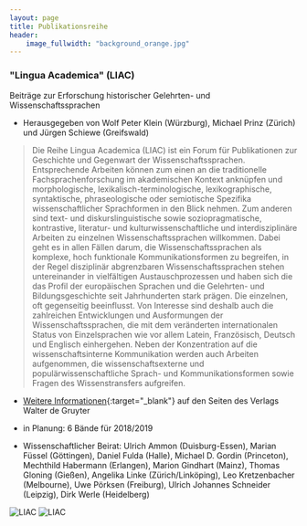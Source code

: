 ```yaml
---
layout: page
title: Publikationsreihe
header:
    image_fullwidth: "background_orange.jpg"
---
```




### "Lingua Academica" (LIAC)

Beiträge zur Erforschung historischer Gelehrten- und Wissenschaftssprachen
 
* Herausgegeben von Wolf Peter Klein (Würzburg), Michael Prinz (Zürich) und Jürgen Schiewe (Greifswald)

> Die Reihe Lingua Academica (LIAC) ist ein Forum für Publikationen zur Geschichte und Gegenwart der Wissenschaftssprachen. 
Entsprechende Arbeiten können zum einen an die traditionelle Fachsprachenforschung im akademischen Kontext anknüpfen und 
morphologische, lexikalisch-terminologische, lexikographische, syntaktische, phraseologische oder semiotische Spezifika 
wissenschaftlicher Sprachformen in den Blick nehmen. Zum anderen sind text- und diskurslinguistische sowie soziopragmatische, 
kontrastive, literatur- und kulturwissenschaftliche und interdisziplinäre Arbeiten zu einzelnen Wissenschaftssprachen willkommen. 
Dabei geht es in allen Fällen darum, die Wissenschaftssprachen als komplexe, hoch funktionale Kommunikationsformen zu begreifen, 
in der Regel disziplinär abgrenzbaren Wissenschaftssprachen stehen untereinander in vielfältigen Austauschprozessen und haben sich 
die das Profil der europäischen Sprachen und die Gelehrten- und Bildungsgeschichte seit Jahrhunderten stark prägen. Die einzelnen, 
oft gegenseitig beeinflusst. Von Interesse sind deshalb auch die zahlreichen Entwicklungen und Ausformungen der Wissenschaftssprachen, 
die mit dem veränderten internationalen Status von Einzelsprachen wie vor allem Latein, Französisch, Deutsch und Englisch einhergehen. 
Neben der Konzentration auf die wissenschaftsinterne Kommunikation werden auch Arbeiten aufgenommen, die wissenschaftsexterne und 
populärwissenschaftliche Sprach- und Kommunikationsformen sowie Fragen des Wissenstransfers aufgreifen.

* [Weitere Informationen]( https://www.degruyter.com/view/serial/486225?rskey=RG1b1p&result=1 ){:target="_blank"} auf den Seiten des Verlags Walter de Gruyter

* in Planung: 6 Bände für 2018/2019 

* Wissenschaftlicher Beirat: Ulrich Ammon (Duisburg-Essen), Marian Füssel (Göttingen), Daniel Fulda (Halle), 
Michael D. Gordin (Princeton), Mechthild Habermann (Erlangen), Marion Gindhart (Mainz), Thomas Gloning (Gießen), 
Angelika Linke (Zürich/Linköping), Leo Kretzenbacher (Melbourne), Uwe Pörksen (Freiburg), Ulrich Johannes Schneider (Leipzig), 
Dirk Werle (Heidelberg)

![LIAC]( {{site_url}}/images/LIAC_2.jpg )
![LIAC]( {{site_url}}/images/LIAC_3.jpg )